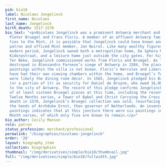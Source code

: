 ```yaml
---
pid: bio18
label: Nicolaes Jongelinck
first_name: Nicolaes
last_name: Jongelinck
birth_death: 1517-1570
bio_text: "<p>Nicolaes Jongelinck was a prominent Antwerp merchant and patron of both
  Pieter Bruegel and Frans Floris. A member of an affluent Antwerp family with many
  ties to the Mint, it is possible that Jongelinck could have known another Bruegel
  patron and officed Mint member, Jan Noirot. Like many wealthy figures of the early
  modern period, Jongelinck owned both a metropolitan home, De Sphera Mundi in the
  Kidorpstraat, and a leisure home just outside the city gates. For his suburban villa,
  Ter Beke, Jongelinck commissioned works from Floris and Bruegel. As Ter Beke was
  destroyed in Alessandro Farnese’s siege of Antwerp in 1584, the placement of the
  paintings within the villa is not known. Floris’s Hercules and Liberal Arts may
  have had their own viewing chambers within the home, and Bruegel’s Twelve Months
  were likely the dining room décor. In 1565, Jongelinck pledged his Bruegel collection
  (or a portion of it) as security for Daniel de Bruyne, who owed 16,000 guilders
  to the city of Antwerp. The record of this pledge confirms Jongelinck’s ownership
  of at least sixteen Bruegel pieces at this time, including the recently completed
  Twelve Months series, a Tower of Babel and Christ Carrying the Cross. After his
  death in 1570, Jongelinck’s Bruegel collection was sold, resurfacing in 1593 in
  the hands of Archduke Ernst, then governor of Netherlands. An inventory of the Archduke’s
  paintings indicates that at this juncture there were six paintings in the Twelve
  Month series, of which only five are known to remain.</p>"
bio_author: Cecily Manson
role: patron
status_profession: merchant/professional
permalink: "/biographies/nicolaes-jongelinck"
order: '28'
layout: biography_item
collection: biographies
thumbnail: "/img/derivatives/simple/bio18/thumbnail.jpg"
full: "/img/derivatives/simple/bio18/fullwidth.jpg"
---
```

